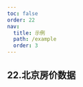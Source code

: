 ```yaml
---
toc: false
order: 22
nav:
  title: 示例
  path: /example
  order: 3
---
```


## 22.北京房价数据

<code src= './beijingHousePrice/index.tsx' compact="true" defaultShowCode></code>
